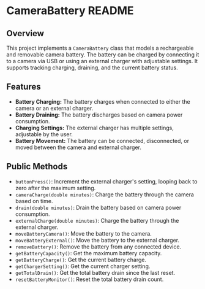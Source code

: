 # CameraBattery README

## Overview
This project implements a `CameraBattery` class that models a rechargeable and removable camera battery. The battery can be charged by connecting it to a camera via USB or using an external charger with adjustable settings. It supports tracking charging, draining, and the current battery status.

## Features
- **Battery Charging:** The battery charges when connected to either the camera or an external charger.
- **Battery Draining:** The battery discharges based on camera power consumption.
- **Charging Settings:** The external charger has multiple settings, adjustable by the user.
- **Battery Movement:** The battery can be connected, disconnected, or moved between the camera and external charger.

## Public Methods
- `buttonPress()`: Increment the external charger's setting, looping back to zero after the maximum setting.
- `cameraCharge(double minutes)`: Charge the battery through the camera based on time.
- `drain(double minutes)`: Drain the battery based on camera power consumption.
- `externalCharge(double minutes)`: Charge the battery through the external charger.
- `moveBatteryCamera()`: Move the battery to the camera.
- `moveBatteryExternal()`: Move the battery to the external charger.
- `removeBattery()`: Remove the battery from any connected device.
- `getBatteryCapacity()`: Get the maximum battery capacity.
- `getBatteryCharge()`: Get the current battery charge.
- `getChargerSetting()`: Get the current charger setting.
- `getTotalDrain()`: Get the total battery drain since the last reset.
- `resetBatteryMonitor()`: Reset the total battery drain count.
